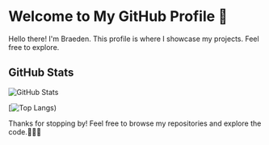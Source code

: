 # Welcome to My GitHub Profile 👋

Hello there! I'm Braeden. This profile is where I showcase my projects. Feel free to explore.

## GitHub Stats

![GitHub Stats](https://github-readme-stats.vercel.app/api?username=BraedenSilver&show_icons=true)

[![Top Langs](https://github-readme-stats.vercel.app/api/top-langs/?username=BraedenSilver&layout=pie))

Thanks for stopping by! Feel free to browse my repositories and explore the code.👩‍💻🚀
